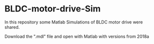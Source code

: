 # BLDC-motor-drive-Sim

In this repository some Matlab Simulations of BLDC motor drive were shared.

Download the ".mdl" file and open with Matlab with versions from 2018a
